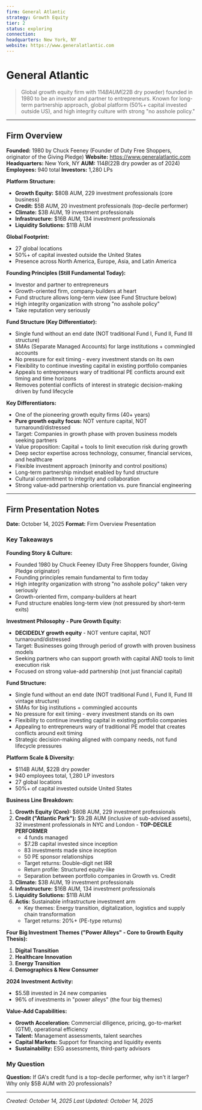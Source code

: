 ```yaml
---
firm: General Atlantic
strategy: Growth Equity
tier: 2
status: exploring
connection:
headquarters: New York, NY
website: https://www.generalatlantic.com
---
```


# General Atlantic

> Global growth equity firm with $114B AUM ($22B dry powder) founded in 1980 to be an investor and partner to entrepreneurs. Known for long-term partnership approach, global platform (50%+ capital invested outside US), and high integrity culture with strong "no asshole policy."

---

## Firm Overview

**Founded:** 1980 by Chuck Feeney (Founder of Duty Free Shoppers, originator of the Giving Pledge)
**Website:** https://www.generalatlantic.com
**Headquarters:** New York, NY
**AUM:** $114B ($22B dry powder as of 2024)
**Employees:** 940 total
**Investors:** 1,280 LPs

**Platform Structure:**
- **Growth Equity:** $80B AUM, 229 investment professionals (core business)
- **Credit:** $5B AUM, 20 investment professionals (top-decile performer)
- **Climate:** $3B AUM, 19 investment professionals
- **Infrastructure:** $16B AUM, 134 investment professionals
- **Liquidity Solutions:** $11B AUM

**Global Footprint:**
- 27 global locations
- 50%+ of capital invested outside the United States
- Presence across North America, Europe, Asia, and Latin America

**Founding Principles (Still Fundamental Today):**
- Investor and partner to entrepreneurs
- Growth-oriented firm, company-builders at heart
- Fund structure allows long-term view (see Fund Structure below)
- High integrity organization with strong "no asshole policy"
- Take reputation very seriously

**Fund Structure (Key Differentiator):**
- Single fund without an end date (NOT traditional Fund I, Fund II, Fund III structure)
- SMAs (Separate Managed Accounts) for large institutions + commingled accounts
- No pressure for exit timing - every investment stands on its own
- Flexibility to continue investing capital in existing portfolio companies
- Appeals to entrepreneurs wary of traditional PE conflicts around exit timing and time horizons
- Removes potential conflicts of interest in strategic decision-making driven by fund lifecycle

**Key Differentiators:**
- One of the pioneering growth equity firms (40+ years)
- **Pure growth equity focus:** NOT venture capital, NOT turnaround/distressed
- Target: Companies in growth phase with proven business models seeking partners
- Value proposition: Capital + tools to limit execution risk during growth
- Deep sector expertise across technology, consumer, financial services, and healthcare
- Flexible investment approach (minority and control positions)
- Long-term partnership mindset enabled by fund structure
- Cultural commitment to integrity and collaboration
- Strong value-add partnership orientation vs. pure financial engineering

---

## Firm Presentation Notes

**Date:** October 14, 2025
**Format:** Firm Overview Presentation

### Key Takeaways

**Founding Story & Culture:**
- Founded 1980 by Chuck Feeney (Duty Free Shoppers founder, Giving Pledge originator)
- Founding principles remain fundamental to firm today
- High integrity organization with strong "no asshole policy" taken very seriously
- Growth-oriented firm, company-builders at heart
- Fund structure enables long-term view (not pressured by short-term exits)

**Investment Philosophy - Pure Growth Equity:**
- **DECIDEDLY growth equity** - NOT venture capital, NOT turnaround/distressed
- Target: Businesses going through period of growth with proven business models
- Seeking partners who can support growth with capital AND tools to limit execution risk
- Focused on strong value-add partnership (not just financial capital)

**Fund Structure:**
- Single fund without an end date (NOT traditional Fund I, Fund II, Fund III vintage structure)
- SMAs for big institutions + commingled accounts
- No pressure for exit timing - every investment stands on its own
- Flexibility to continue investing capital in existing portfolio companies
- Appealing to entrepreneurs wary of traditional PE model that creates conflicts around exit timing
- Strategic decision-making aligned with company needs, not fund lifecycle pressures

**Platform Scale & Diversity:**
- $114B AUM, $22B dry powder
- 940 employees total, 1,280 LP investors
- 27 global locations
- 50%+ of capital invested outside United States

**Business Line Breakdown:**
1. **Growth Equity (Core):** $80B AUM, 229 investment professionals
2. **Credit ("Atlantic Park"):** $9.2B AUM (inclusive of sub-advised assets), 32 investment professionals in NYC and London - **TOP-DECILE PERFORMER**
   - 4 funds managed
   - $7.2B capital invested since inception
   - 83 investments made since inception
   - 50 PE sponsor relationships
   - Target returns: Double-digit net IRR
   - Return profile: Structured equity-like
   - Separation between portfolio companies in Growth vs. Credit
3. **Climate:** $3B AUM, 19 investment professionals
4. **Infrastructure:** $16B AUM, 134 investment professionals
5. **Liquidity Solutions:** $11B AUM
6. **Actis:** Sustainable infrastructure investment arm
   - Key themes: Energy transition, digitalization, logistics and supply chain transformation
   - Target returns: 20%+ (PE-type returns)

**Four Big Investment Themes ("Power Alleys" - Core to Growth Equity Thesis):**
1. **Digital Transition**
2. **Healthcare Innovation**
3. **Energy Transition**
4. **Demographics & New Consumer**

**2024 Investment Activity:**
- $5.5B invested in 24 new companies
- 96% of investments in "power alleys" (the four big themes)

**Value-Add Capabilities:**
- **Growth Acceleration:** Commercial diligence, pricing, go-to-market (GTM), operational efficiency
- **Talent:** Management assessments, talent searches
- **Capital Markets:** Support for financing and liquidity events
- **Sustainability:** ESG assessments, third-party advisors

### My Question

**Question:** If GA's credit fund is a top-decile performer, why isn't it larger? Why only $5B AUM with 20 professionals?

---

*Created: October 14, 2025*
*Last Updated: October 14, 2025*
